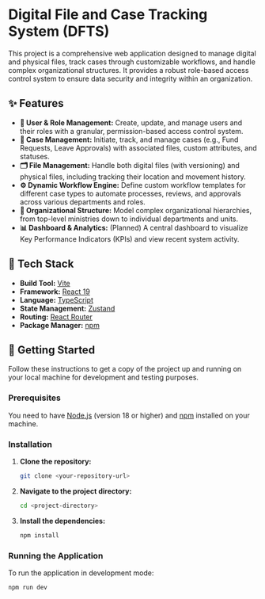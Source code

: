# Digital File and Case Tracking System (DFTS)

This project is a comprehensive web application designed to manage digital and physical files, track cases through customizable workflows, and handle complex organizational structures. It provides a robust role-based access control system to ensure data security and integrity within an organization.

## ✨ Features

*   **👤 User & Role Management:** Create, update, and manage users and their roles with a granular, permission-based access control system.
*   **📂 Case Management:** Initiate, track, and manage cases (e.g., Fund Requests, Leave Approvals) with associated files, custom attributes, and statuses.
*   **🗂️ File Management:** Handle both digital files (with versioning) and physical files, including tracking their location and movement history.
*   **⚙️ Dynamic Workflow Engine:** Define custom workflow templates for different case types to automate processes, reviews, and approvals across various departments and roles.
*   **🏢 Organizational Structure:** Model complex organizational hierarchies, from top-level ministries down to individual departments and units.
*   **📊 Dashboard & Analytics:** (Planned) A central dashboard to visualize Key Performance Indicators (KPIs) and view recent system activity.

## 🚀 Tech Stack

*   **Build Tool:** [Vite](https://vitejs.dev/)
*   **Framework:** [React 19](https://react.dev/)
*   **Language:** [TypeScript](https://www.typescriptlang.org/)
*   **State Management:** [Zustand](https://github.com/pmndrs/zustand)
*   **Routing:** [React Router](https://reactrouter.com/)
*   **Package Manager:** [npm](https://www.npmjs.com/)

## 🏁 Getting Started

Follow these instructions to get a copy of the project up and running on your local machine for development and testing purposes.

### Prerequisites

You need to have [Node.js](https://nodejs.org/) (version 18 or higher) and [npm](https://www.npmjs.com/) installed on your machine.

### Installation

1.  **Clone the repository:**
    ```sh
    git clone <your-repository-url>
    ```
2.  **Navigate to the project directory:**
    ```sh
    cd <project-directory>
    ```
3.  **Install the dependencies:**
    ```sh
    npm install
    ```

### Running the Application

To run the application in development mode:

```sh
npm run dev
```